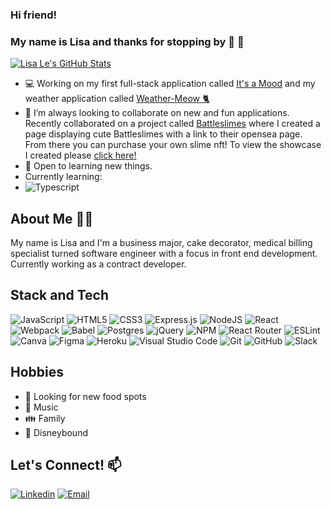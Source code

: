 
### Hi friend!
### My name is Lisa and thanks for stopping by :sunflower: 👋

[![Lisa Le's GitHub Stats](https://github-readme-stats.vercel.app/api?username=lisale841&hide=contribs,stars&theme=blueberry)](https://github.com/lisale841/github-readme-stats)

* 💻 Working on my first full-stack application called [It's a Mood](https://its-a-mood.herokuapp.com/) and my weather application called [Weather-Meow :cat2:](https://weather-meow.vercel.app/)
* 👯 I’m always looking to collaborate on new and fun applications.  Recently collaborated on a project called [Battleslimes](https://www.battleslimes.com) where I created a page displaying cute Battleslimes with a link to their opensea page.  From there you can purchase your own slime nft! To view the showcase I created please [click here!](https://showcase.battleslimes.com) 
* :book: Open to learning new things.
* Currently learning:
*  ![Typescript](https://img.shields.io/badge/TypeScript-007ACC?style=for-the-badge&logo=typescript&logoColor=white)
 

## About Me 	:woman_technologist:

My name is Lisa and I'm a business major, cake decorator, medical billing specialist turned software engineer with a focus in front end development.  Currently working as a contract developer. 

## Stack and Tech
![JavaScript](https://img.shields.io/badge/javascript-%23323330.svg?style=for-the-badge&logo=javascript&logoColor=%23F7DF1E)
![HTML5](https://img.shields.io/badge/html5-%23E34F26.svg?style=for-the-badge&logo=html5&logoColor=white)
![CSS3](https://img.shields.io/badge/css3-%231572B6.svg?style=for-the-badge&logo=css3&logoColor=white)
![Express.js](https://img.shields.io/badge/express.js-%23404d59.svg?style=for-the-badge&logo=express&logoColor=%2361DAFB) 
![NodeJS](https://img.shields.io/badge/node.js-6DA55F?style=for-the-badge&logo=node.js&logoColor=white) 
![React](https://img.shields.io/badge/react-%2320232a.svg?style=for-the-badge&logo=react&logoColor=%2361DAFB)
![Webpack](https://img.shields.io/badge/webpack-%238DD6F9.svg?style=for-the-badge&logo=webpack&logoColor=black) ![Babel](https://img.shields.io/badge/Babel-F9DC3e?style=for-the-badge&logo=babel&logoColor=black) 
![Postgres](https://img.shields.io/badge/postgres-%23316192.svg?style=for-the-badge&logo=postgresql&logoColor=white) ![jQuery](https://img.shields.io/badge/jquery-%230769AD.svg?style=for-the-badge&logo=jquery&logoColor=white) 
![NPM](https://img.shields.io/badge/NPM-%23000000.svg?style=for-the-badge&logo=npm&logoColor=white) 
![React Router](https://img.shields.io/badge/React_Router-CA4245?style=for-the-badge&logo=react-router&logoColor=white) ![ESLint](https://img.shields.io/badge/ESLint-4B3263?style=for-the-badge&logo=eslint&logoColor=white) 
![Canva](https://img.shields.io/badge/Canva-%2300C4CC.svg?&style=for-the-badge&logo=Canva&logoColor=white)
![Figma](https://img.shields.io/badge/figma-%23F24E1E.svg?style=for-the-badge&logo=figma&logoColor=white) 
![Heroku](https://img.shields.io/badge/heroku-%23430098.svg?style=for-the-badge&logo=heroku&logoColor=white) 
![Visual Studio Code](https://img.shields.io/badge/Visual%20Studio%20Code-0078d7.svg?style=for-the-badge&logo=visual-studio-code&logoColor=white) 
![Git](https://img.shields.io/badge/git-%23F05033.svg?style=for-the-badge&logo=git&logoColor=white) 
![GitHub](https://img.shields.io/badge/github-%23121011.svg?style=for-the-badge&logo=github&logoColor=white)
![Slack](https://img.shields.io/badge/Slack-4A154B?style=for-the-badge&logo=slack&logoColor=white)

## Hobbies 

* 🥘 Looking for new food spots
* :musical_note: Music
* :family: Family
* :fairy: Disneybound

## Let's Connect! 📫
[![Linkedin](https://img.shields.io/badge/-LinkedIn-blue?style=flat&logo=Linkedin&logoColor=white)](https://www.linkedin.com/in/lisale0719/)
[![Email](https://img.shields.io/badge/-Gmail-c14438?style=flat&logo=Gmail&logoColor=white)](mailto:lisale841@gmail.com)


<!--
**lisale841/lisale841** is a ✨ _special_ ✨ repository because its `README.md` (this file) appears on your GitHub profile.

Here are some ideas to get you started:

- 🔭 I’m currently working on ...
- 🌱 I’m currently learning ...
- 👯 I’m looking to collaborate on ...
- 🤔 I’m looking for help with ...
- 💬 Ask me about ...
- 📫 How to reach me: ...
- 😄 Pronouns: ...
- ⚡ Fun fact: ...
-->

<!--
**lisale841/lisale841** is a ✨ _special_ ✨ repository because its `README.md` (this file) appears on your GitHub profile.

Here are some ideas to get you started:

- 🔭 I’m currently working on ...
- 🌱 I’m currently learning ...
- 👯 I’m looking to collaborate on ...
- 🤔 I’m looking for help with ...
- 💬 Ask me about ...
- 📫 How to reach me: ...
- 😄 Pronouns: ...
- ⚡ Fun fact: ...
-->
